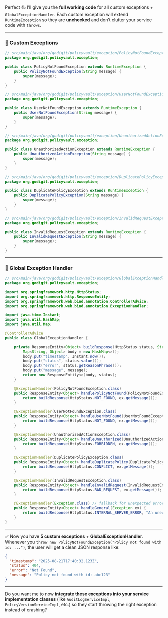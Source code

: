 Perfect 👍 I’ll give you the **full working code** for all custom exceptions + `GlobalExceptionHandler`.
Each custom exception will extend `RuntimeException` so they are **unchecked** and don’t clutter your service code with `throws`.

---

### 📌 Custom Exceptions

```java
// src/main/java/org/godigit/policyvault/exception/PolicyNotFoundException.java
package org.godigit.policyvault.exception;

public class PolicyNotFoundException extends RuntimeException {
    public PolicyNotFoundException(String message) {
        super(message);
    }
}
```

```java
// src/main/java/org/godigit/policyvault/exception/UserNotFoundException.java
package org.godigit.policyvault.exception;

public class UserNotFoundException extends RuntimeException {
    public UserNotFoundException(String message) {
        super(message);
    }
}
```

```java
// src/main/java/org/godigit/policyvault/exception/UnauthorizedActionException.java
package org.godigit.policyvault.exception;

public class UnauthorizedActionException extends RuntimeException {
    public UnauthorizedActionException(String message) {
        super(message);
    }
}
```

```java
// src/main/java/org/godigit/policyvault/exception/DuplicatePolicyException.java
package org.godigit.policyvault.exception;

public class DuplicatePolicyException extends RuntimeException {
    public DuplicatePolicyException(String message) {
        super(message);
    }
}
```

```java
// src/main/java/org/godigit/policyvault/exception/InvalidRequestException.java
package org.godigit.policyvault.exception;

public class InvalidRequestException extends RuntimeException {
    public InvalidRequestException(String message) {
        super(message);
    }
}
```

---

### 📌 Global Exception Handler

```java
// src/main/java/org/godigit/policyvault/exception/GlobalExceptionHandler.java
package org.godigit.policyvault.exception;

import org.springframework.http.HttpStatus;
import org.springframework.http.ResponseEntity;
import org.springframework.web.bind.annotation.ControllerAdvice;
import org.springframework.web.bind.annotation.ExceptionHandler;

import java.time.Instant;
import java.util.HashMap;
import java.util.Map;

@ControllerAdvice
public class GlobalExceptionHandler {

    private ResponseEntity<Object> buildResponse(HttpStatus status, String message) {
        Map<String, Object> body = new HashMap<>();
        body.put("timestamp", Instant.now());
        body.put("status", status.value());
        body.put("error", status.getReasonPhrase());
        body.put("message", message);
        return new ResponseEntity<>(body, status);
    }

    @ExceptionHandler(PolicyNotFoundException.class)
    public ResponseEntity<Object> handlePolicyNotFound(PolicyNotFoundException ex) {
        return buildResponse(HttpStatus.NOT_FOUND, ex.getMessage());
    }

    @ExceptionHandler(UserNotFoundException.class)
    public ResponseEntity<Object> handleUserNotFound(UserNotFoundException ex) {
        return buildResponse(HttpStatus.NOT_FOUND, ex.getMessage());
    }

    @ExceptionHandler(UnauthorizedActionException.class)
    public ResponseEntity<Object> handleUnauthorized(UnauthorizedActionException ex) {
        return buildResponse(HttpStatus.FORBIDDEN, ex.getMessage());
    }

    @ExceptionHandler(DuplicatePolicyException.class)
    public ResponseEntity<Object> handleDuplicatePolicy(DuplicatePolicyException ex) {
        return buildResponse(HttpStatus.CONFLICT, ex.getMessage());
    }

    @ExceptionHandler(InvalidRequestException.class)
    public ResponseEntity<Object> handleInvalidRequest(InvalidRequestException ex) {
        return buildResponse(HttpStatus.BAD_REQUEST, ex.getMessage());
    }

    @ExceptionHandler(Exception.class) // fallback for unexpected errors
    public ResponseEntity<Object> handleGeneral(Exception ex) {
        return buildResponse(HttpStatus.INTERNAL_SERVER_ERROR, "An unexpected error occurred: " + ex.getMessage());
    }
}
```

---

✅ Now you have **5 custom exceptions** + **GlobalExceptionHandler**.
Whenever you `throw new PolicyNotFoundException("Policy not found with id: ...")`, the user will get a clean JSON response like:

```json
{
  "timestamp": "2025-08-21T17:40:32.123Z",
  "status": 404,
  "error": "Not Found",
  "message": "Policy not found with id: abc123"
}
```

---

Do you want me to now **integrate these exceptions into your service implementation classes** (like `AuditLogServiceImpl`, `PolicyVersionServiceImpl`, etc.) so they start throwing the right exception instead of crashing?
